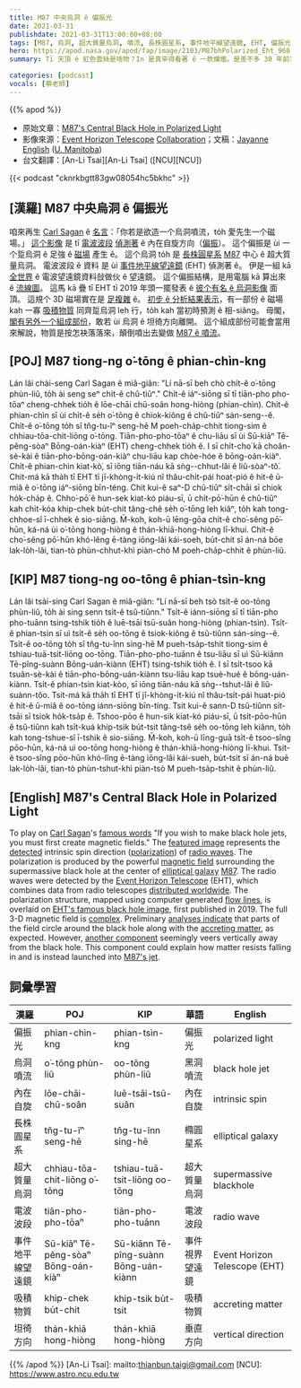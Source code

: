 ```yaml
---
title: M87 中央烏洞 ê 偏振光
date: 2021-03-31
publishdate: 2021-03-31T13:00:00+08:00
tags: [M87, 烏洞, 超大質量烏洞, 噴流, 長株圓星系, 事件地平線望遠鏡, EHT, 偏振光, 偏振, 電波望遠鏡, 磁場]
hero: https://apod.nasa.gov/apod/fap/image/2103/M87bhPolarized_Eht_960.jpg
summary: Tī 天頂 ê 紅色雲絲是啥物？In 是真罕得看著 ê 一款爍爁。是差不多 30 年前才確認 ê，to̍h 號做紅色精靈。

categories: [podcast]
vocals: [蔡老師]
---
```


{{% apod %}}

- 原始文章：[M87's Central Black Hole in Polarized Light](https://apod.nasa.gov/apod/ap210331.html)
- 影像來源：[Event Horizon Telescope][Event Horizon Telescope] [Collaboration][Collaboration]；文稿：[Jayanne English][Jayanne English] ([U. Manitoba][U. Manitoba])
- 台文翻譯：[An-Li Tsai][An-Li Tsai] ([NCU][NCU])


{{< podcast "cknrkbgtt83gw08054hc5bkhc" >}}

## [漢羅] M87 中央烏洞 ê 偏振光

咱來再生 [Carl Sagan][Carl Sagan] ê [名言][famous words]：「你若是欲造一个烏洞噴流，to̍h 愛先生一个磁場。」
[這个影像][featured image] 是 tī [電波波段][radio waves] [偵測著][detected] ê 內在自旋方向（[偏振][polarization]）。
這个偏振是 ùi 一个踅烏洞 ê 足強 ê [磁場][magnetic field] 產生 ê。
這个烏洞 to̍h 是 [長株圓星系][elliptical galaxy] [M87][M87] 中心 ê 超大質量烏洞。
電波波段 ê 資料 是 ùi [事件地平線望遠鏡][Event Horizon Telescope] (EHT) 偵測著 ê。
伊是一組 kā [全世界][distributed worldwide] ê 電波望遠鏡資料敆做伙 ê 望遠鏡。
這个偏振結構，是用電腦 kā 算出來 ê [流線圖][flow lines]。
這馬 kā 疊 tī EHT tī 2019 年頭一擺發表 ê [彼个有名 ê 烏洞影像][EHT's famous black hole image] 面頂。
這規个 3D 磁場實在是 [足複雜][complex] ê。
[初步 ê 分析結果表示][analyses indicate]，有一部份 ê 磁場 kah 一寡 [吸積物質][accreting matter] 同齊踅烏洞 leh 行，to̍h kah 當初時預測 ê 相-siâng。
毋閣，[閣有另外一个組成部份][another component]，敢若 ùi 烏洞 ê 坦徛方向離開。
這个組成部份可能會當用來解說，物質是按怎袂落落來，顛倒噴出去變做 [M87 ê 噴流][M87's jet]。


## [POJ] M87 tiong-ng o͘-tōng ê phian-chìn-kng

Lán lâi chài-seng Carl Sagan ê miâ-giân: "Lí nā-sī beh chò chi̍t-ê o͘-tōng phùn-liû, to̍h ài seng seⁿ chi̍t-ê chû-tiûⁿ."
Chi̍t-ê iáⁿ-siōng sī tī tiān-pho pho-tōaⁿ cheng-chhek tio̍h ê lōe-chāi chū-soân hong-hiòng (phian-chìn).
Chi̍t-ê phian-chìn sī ùi chi̍t-ê se̍h o͘-tōng ê chiok-kiông ê chû-tiûⁿ sán-seng--ê.
Chi̍t-ê o͘-tōng to̍h sī tn̂g-tu-îⁿ seng-hē M poeh-cha̍p-chhit tiong-sim ê chhiau-tōa-chit-liōng o͘-tōng.
Tiān-pho-pho-tōaⁿ ê chu-liāu sī ùi Sū-kiāⁿ Tē-pêng-sòaⁿ Bōng-oán-kiàⁿ (EHT) cheng-chhek tio̍h ê.
I sī chi̍t-cho͘ kā choân-sè-kài ê tiān-pho-bōng-oán-kiàⁿ chu-liāu kap chòe-hóe ê bōng-oán-kiàⁿ.
Chi̍t-ê phian-chìn kiat-kò͘, sī iōng tiān-náu kā sǹg--chhut-lâi ê liû-sòaⁿ-tô͘.
Chit-má kā tha̍h tī EHT tī jī-khòng-i̍t-kiú nî thâu-chi̍t-pái hoat-pió ê hit-ê ū-miâ ê o͘-tōng iáⁿ-siōng bīn-téng.
Chit kui-ê saⁿ-D chû-tiûⁿ si̍t-chāi sī chiok ho̍k-cha̍p ê.
Chho͘-pō͘ ê hun-sek kiat-kó piáu-sī, ū chi̍t-pō͘-hūn ê chû-tiûⁿ kah chi̍t-kóa khip-chek bu̍t-chit tâng-chê se̍h o͘-tōng leh kiâⁿ,
to̍h kah tong-chhoe-sî ī-chhek ê sio-siāng.
M̄-koh, koh-ū lēng-gōa chi̍t-ê cho͘-sêng pō͘-hūn, ká-ná ùi o͘-tōng hong-hiòng ê thán-khiā-hong-hiòng lī-khui.
Chit-ê cho͘-sêng pō͘-hūn khó-lêng ē-tàng iōng-lâi kái-soeh, bu̍t-chit sī án-ná bōe lak-lo̍h-lâi, tian-tò phùn-chhut-khì piàn-chò M poeh-cha̍p-chhit ê phùn-liû.

## [KIP] M87 tiong-ng oo-tōng ê phian-tsìn-kng

Lán lâi tsài-sing Carl Sagan ê miâ-giân: "Lí nā-sī beh tsò tsi̍t-ê oo-tōng phùn-liû, to̍h ài sing senn tsi̍t-ê tsû-tiûnn."
Tsi̍t-ê iánn-siōng sī tī tiān-pho pho-tuānn tsing-tshik tio̍h ê luē-tsāi tsū-suân hong-hiòng (phian-tsìn).
Tsi̍t-ê phian-tsìn sī uì tsi̍t-ê se̍h oo-tōng ê tsiok-kiông ê tsû-tiûnn sán-sing--ê.
Tsi̍t-ê oo-tōng to̍h sī tn̂g-tu-înn sing-hē M pueh-tsa̍p-tshit tiong-sim ê tshiau-tuā-tsit-liōng oo-tōng.
Tiān-pho-pho-tuānn ê tsu-liāu sī uì Sū-kiānn Tē-pîng-suànn Bōng-uán-kiànn (EHT) tsing-tshik tio̍h ê.
I sī tsi̍t-tsoo kā tsuân-sè-kài ê tiān-pho-bōng-uán-kiànn tsu-liāu kap tsuè-hué ê bōng-uán-kiànn.
Tsi̍t-ê phian-tsìn kiat-kòo, sī iōng tiān-náu kā sǹg--tshut-lâi ê liû-suànn-tôo.
Tsit-má kā tha̍h tī EHT tī jī-khòng-i̍t-kiú nî thâu-tsi̍t-pái huat-pió ê hit-ê ū-miâ ê oo-tōng iánn-siōng bīn-tíng.
Tsit kui-ê sann-D tsû-tiûnn si̍t-tsāi sī tsiok ho̍k-tsa̍p ê.
Tshoo-pōo ê hun-sik kiat-kó piáu-sī, ū tsi̍t-pōo-hūn ê tsû-tiûnn kah tsi̍t-kuá khip-tsik bu̍t-tsit tâng-tsê se̍h oo-tōng leh kiânn,
to̍h kah tong-tshue-sî ī-tshik ê sio-siāng.
M̄-koh, koh-ū līng-guā tsi̍t-ê tsoo-sîng pōo-hūn, ká-ná uì oo-tōng hong-hiòng ê thán-khiā-hong-hiòng lī-khui.
Tsit-ê tsoo-sîng pōo-hūn khó-lîng ē-tàng iōng-lâi kái-sueh, bu̍t-tsit sī án-ná buē lak-lo̍h-lâi, tian-tò phùn-tshut-khì piàn-tsò M pueh-tsa̍p-tshit ê phùn-liû.



## [English] M87's Central Black Hole in Polarized Light

To play on [Carl Sagan][Carl Sagan]'s [famous words][famous words] "If you wish to make black hole jets, you must first create magnetic fields." The [featured image][featured image] represents the [detected][detected] intrinsic spin direction ([polarization][polarization]) of [radio waves][radio waves]. The polarization is produced by the powerful [magnetic field][magnetic field] surrounding the supermassive black hole at the center of [elliptical galaxy][elliptical galaxy] [M87][M87]. The radio waves were detected by the [Event Horizon Telescope][Event Horizon Telescope] (EHT), which combines data from radio telescopes [distributed worldwide][distributed worldwide]. The polarization structure, mapped using computer generated [flow lines][flow lines], is overlaid on [EHT's famous black hole image][EHT's famous black hole image], first published in 2019. The full 3-D magnetic field is [complex][complex]. Preliminary [analyses indicate][analyses indicate] that parts of the field circle around the black hole along with the [accreting matter][accreting matter], as expected. However, [another component][another component] seemingly veers vertically away from the black hole. This component could explain how matter resists falling in and is instead launched into [M87's jet][M87's jet].


## 詞彙學習

|漢羅|POJ|KIP|華語|English|
|-|-|-|-|-|
|偏振光|phian-chìn-kng|phian-tsìn-kng|偏振光|polarized light|
|烏洞噴流|o͘-tōng phùn-liû|oo-tōng phùn-liû|黑洞噴流|black hole jet|
|內在自旋|lōe-chāi-chū-soân|luē-tsāi-tsū-suân|內在自旋|intrinsic spin|
|長株圓星系|tn̂g-tu-îⁿ seng-hē|tn̂g-tu-înn sing-hē|橢圓星系|elliptical galaxy|
|超大質量烏洞|chhiau-tōa-chit-liōng o͘-tōng|tshiau-tuā-tsit-liōng oo-tōng|超大質量烏洞|supermassive blackhole|
|電波波段|tiān-pho-pho-tōaⁿ|tiān-pho-pho-tuānn|電波波段|radio wave|
|事件地平線望遠鏡|Sū-kiāⁿ Tē-pêng-sòaⁿ Bōng-oán-kiàⁿ|Sū-kiānn Tē-pîng-suànn Bōng-uán-kiànn|事件視界望遠鏡|Event Horizon Telescope (EHT)|
|吸積物質|khip-chek bu̍t-chit|khip-tsik bu̍t-tsit|吸積物質|accreting matter|
|坦徛方向|thán-khiā hong-hiòng|thán-khiā hong-hiòng|垂直方向|vertical direction|

{{% /apod %}}
[An-Li Tsai]: mailto:thianbun.taigi@gmail.com
[NCU]: https://www.astro.ncu.edu.tw

[Event Horizon Telescope]: https://eventhorizontelescope.org/
[Collaboration]: https://eventhorizontelescope.org/organization
[Jayanne English]: http://www2.physics.umanitoba.ca/u/english/
[U. Manitoba]: https://sci.umanitoba.ca/physics-astronomy/

[Carl Sagan]: https://youtu.be/v0CG5TM0oa4
[famous words]: https://www.sciencemag.org/news/2010/02/making-apple-pie-and-creation-universe
[featured image]: https://eventhorizontelescope.org/blog/astronomers-image-magnetic-fields-edge-m87s-black-hole
[detected]: https://insidetheperimeter.ca/opening-up-closure-traces/
[polarization]: https://ixpe.msfc.nasa.gov/creation.html
[radio waves]: https://science.nasa.gov/ems/05_radiowaves
[magnetic field]: https://youtu.be/8llkHQtaOlg
[elliptical galaxy]: https://apod.nasa.gov/apod/ap040616.html
[M87]: https://en.wikipedia.org/wiki/Messier_87
[Event Horizon Telescope]: https://eventhorizontelescope.org/about
[distributed worldwide]: https://en.wikipedia.org/wiki/Event_Horizon_Telescope#/media/File:The_Event_Horizon_Telescope_and_Global_mm-VLBI_Array_on_the_Earth.jpg
[flow lines]: http://www.zhanpingliu.org/research/flowvis/LIC/LIC.htm
[EHT's famous black hole image]: https://eventhorizontelescope.org/press-release-april-10-2019-astronomers-capture-first-image-black-hole
[complex]: https://barkpost.com/wp-content/uploads/2014/06/toiletpaperdog.jpg
[analyses indicate]: https://iopscience.iop.org/article/10.3847/2041-8213/abe71d
[accreting matter]: https://apod.nasa.gov/apod/ap200825.html
[another component]: https://aasnova.org/2021/03/24/event-horizon-telescope-traces-magnetic-fields-around-a-black-hole/
[M87's jet]: https://hubblesite.org/contents/media/images/2000/20/968-Image.html
